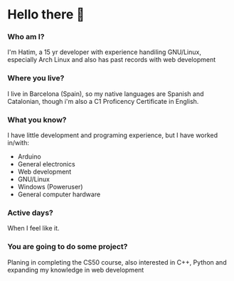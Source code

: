 # Hello there 👋
### Who am I?
I'm Hatim, a 15 yr developer with experience handiling GNU/Linux, especially Arch Linux and also has past records with web development
### Where you live?
I live in Barcelona (Spain), so my native languages are Spanish and Catalonian, though i'm also a C1 Proficency Certificate in English.
### What you know?
I have little development and programing experience, but I have worked in/with:
* Arduino
* General electronics
* Web development
* GNU/Linux
* Windows (Poweruser)
* General computer hardware
### Active days?
When I feel like it.
### You are going to do some project?
Planing in completing the CS50 course, also interested in C++, Python and expanding my knowledge in web development
